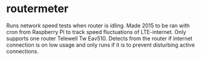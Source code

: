 # routermeter
Runs network speed tests when router is idling. Made 2015 to be ran with cron from Raspberry PI to track speed fluctuations of LTE-internet. Only supports one router Telewell Tw Eav510. Detects from the router if internet connection is on low usage and only runs if it is to prevent disturbing active connections.
